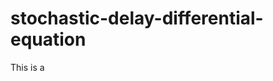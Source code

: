 # stochastic-delay-differential-equation
This is a 
<!--stackedit_data:
eyJoaXN0b3J5IjpbLTEyNTEwOTc1NDJdfQ==
-->